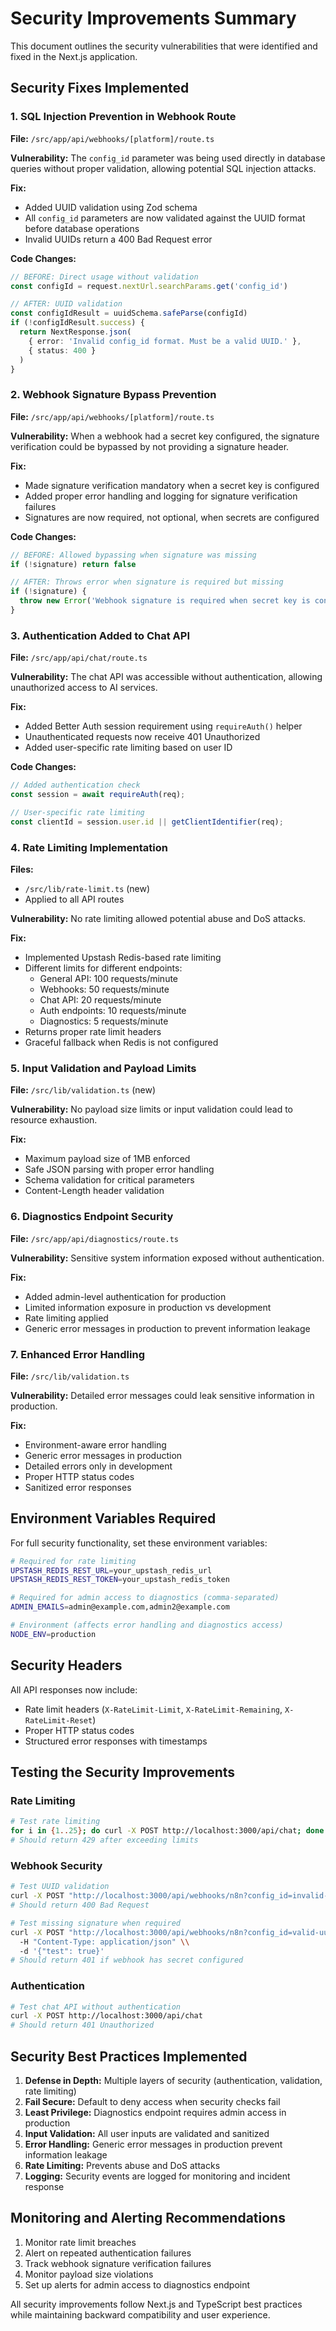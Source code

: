 # Security Improvements Summary

This document outlines the security vulnerabilities that were identified and fixed in the Next.js application.

## Security Fixes Implemented

### 1. SQL Injection Prevention in Webhook Route

**File:** `/src/app/api/webhooks/[platform]/route.ts`

**Vulnerability:** The `config_id` parameter was being used directly in database queries without proper validation, allowing potential SQL injection attacks.

**Fix:**
- Added UUID validation using Zod schema
- All `config_id` parameters are now validated against the UUID format before database operations
- Invalid UUIDs return a 400 Bad Request error

**Code Changes:**
```typescript
// BEFORE: Direct usage without validation
const configId = request.nextUrl.searchParams.get('config_id')

// AFTER: UUID validation
const configIdResult = uuidSchema.safeParse(configId)
if (!configIdResult.success) {
  return NextResponse.json(
    { error: 'Invalid config_id format. Must be a valid UUID.' },
    { status: 400 }
  )
}
```

### 2. Webhook Signature Bypass Prevention

**File:** `/src/app/api/webhooks/[platform]/route.ts`

**Vulnerability:** When a webhook had a secret key configured, the signature verification could be bypassed by not providing a signature header.

**Fix:**
- Made signature verification mandatory when a secret key is configured
- Added proper error handling and logging for signature verification failures
- Signatures are now required, not optional, when secrets are configured

**Code Changes:**
```typescript
// BEFORE: Allowed bypassing when signature was missing
if (!signature) return false

// AFTER: Throws error when signature is required but missing
if (!signature) {
  throw new Error('Webhook signature is required when secret key is configured');
}
```

### 3. Authentication Added to Chat API

**File:** `/src/app/api/chat/route.ts`

**Vulnerability:** The chat API was accessible without authentication, allowing unauthorized access to AI services.

**Fix:**
- Added Better Auth session requirement using `requireAuth()` helper
- Unauthenticated requests now receive 401 Unauthorized
- Added user-specific rate limiting based on user ID

**Code Changes:**
```typescript
// Added authentication check
const session = await requireAuth(req);

// User-specific rate limiting
const clientId = session.user.id || getClientIdentifier(req);
```

### 4. Rate Limiting Implementation

**Files:** 
- `/src/lib/rate-limit.ts` (new)
- Applied to all API routes

**Vulnerability:** No rate limiting allowed potential abuse and DoS attacks.

**Fix:**
- Implemented Upstash Redis-based rate limiting
- Different limits for different endpoints:
  - General API: 100 requests/minute
  - Webhooks: 50 requests/minute
  - Chat API: 20 requests/minute
  - Auth endpoints: 10 requests/minute
  - Diagnostics: 5 requests/minute
- Returns proper rate limit headers
- Graceful fallback when Redis is not configured

### 5. Input Validation and Payload Limits

**File:** `/src/lib/validation.ts` (new)

**Vulnerability:** No payload size limits or input validation could lead to resource exhaustion.

**Fix:**
- Maximum payload size of 1MB enforced
- Safe JSON parsing with proper error handling
- Schema validation for critical parameters
- Content-Length header validation

### 6. Diagnostics Endpoint Security

**File:** `/src/app/api/diagnostics/route.ts`

**Vulnerability:** Sensitive system information exposed without authentication.

**Fix:**
- Added admin-level authentication for production
- Limited information exposure in production vs development
- Rate limiting applied
- Generic error messages in production to prevent information leakage

### 7. Enhanced Error Handling

**File:** `/src/lib/validation.ts`

**Vulnerability:** Detailed error messages could leak sensitive information in production.

**Fix:**
- Environment-aware error handling
- Generic error messages in production
- Detailed errors only in development
- Proper HTTP status codes
- Sanitized error responses

## Environment Variables Required

For full security functionality, set these environment variables:

```bash
# Required for rate limiting
UPSTASH_REDIS_REST_URL=your_upstash_redis_url
UPSTASH_REDIS_REST_TOKEN=your_upstash_redis_token

# Required for admin access to diagnostics (comma-separated)
ADMIN_EMAILS=admin@example.com,admin2@example.com

# Environment (affects error handling and diagnostics access)
NODE_ENV=production
```

## Security Headers

All API responses now include:
- Rate limit headers (`X-RateLimit-Limit`, `X-RateLimit-Remaining`, `X-RateLimit-Reset`)
- Proper HTTP status codes
- Structured error responses with timestamps

## Testing the Security Improvements

### Rate Limiting
```bash
# Test rate limiting
for i in {1..25}; do curl -X POST http://localhost:3000/api/chat; done
# Should return 429 after exceeding limits
```

### Webhook Security
```bash
# Test UUID validation
curl -X POST "http://localhost:3000/api/webhooks/n8n?config_id=invalid-uuid"
# Should return 400 Bad Request

# Test missing signature when required
curl -X POST "http://localhost:3000/api/webhooks/n8n?config_id=valid-uuid" \\
  -H "Content-Type: application/json" \\
  -d '{"test": true}'
# Should return 401 if webhook has secret configured
```

### Authentication
```bash
# Test chat API without authentication
curl -X POST http://localhost:3000/api/chat
# Should return 401 Unauthorized
```

## Security Best Practices Implemented

1. **Defense in Depth:** Multiple layers of security (authentication, validation, rate limiting)
2. **Fail Secure:** Default to deny access when security checks fail
3. **Least Privilege:** Diagnostics endpoint requires admin access in production
4. **Input Validation:** All user inputs are validated and sanitized
5. **Error Handling:** Generic error messages in production prevent information leakage
6. **Rate Limiting:** Prevents abuse and DoS attacks
7. **Logging:** Security events are logged for monitoring and incident response

## Monitoring and Alerting Recommendations

1. Monitor rate limit breaches
2. Alert on repeated authentication failures
3. Track webhook signature verification failures
4. Monitor payload size violations
5. Set up alerts for admin access to diagnostics endpoint

All security improvements follow Next.js and TypeScript best practices while maintaining backward compatibility and user experience.